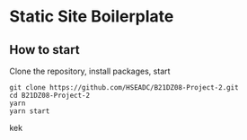 # Static Site Boilerplate

## How to start

Clone the repository, install packages, start

```
git clone https://github.com/HSEADC/B21DZ08-Project-2.git
cd B21DZ08-Project-2
yarn
yarn start
```

kek
